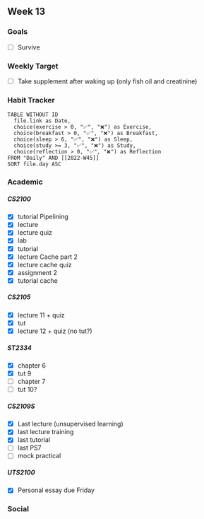 Week 13
---
### Goals 
- [ ] Survive

### Weekly Target
- [ ] Take supplement after waking up (only fish oil and creatinine)



### Habit Tracker
```dataview
TABLE WITHOUT ID
  file.link as Date,
  choice(exercise > 0, "✅", "❌") as Exercise,
  choice(breakfast > 0, "✅", "❌") as Breakfast,
  choice(sleep > 6, "✅", "❌") as Sleep,
  choice(study >= 3, "✅", "❌") as Study,
  choice(reflection > 0, "✅", "❌") as Reflection
FROM "Daily" AND [[2022-W45]]
SORT file.day ASC
```

### Academic
##### CS2100
- [x] tutorial Pipelining
- [x] lecture 
- [x] lecture quiz
- [x] lab
- [x] tutorial
- [x] lecture Cache part 2
- [x] lecture cache quiz
- [x] assignment 2
- [x] tutorial cache
##### CS2105
- [x] lecture 11 + quiz
- [x] tut
- [x] lecture 12 + quiz (no tut?)
##### ST2334
- [x] chapter 6
- [x] tut 9
- [ ] chapter 7
- [ ] tut 10?
##### CS2109S
- [x] Last lecture (unsupervised learning)
- [x] last lecture training
- [x] last tutorial
- [ ] last PS7
- [ ] mock practical
##### UTS2100
- [x] Personal essay due Friday

### Social 


